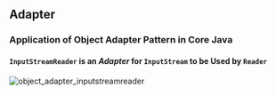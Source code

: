 ## Adapter
### Application of Object Adapter Pattern in Core Java
#### `InputStreamReader` is an *Adapter* for `InputStream` to be Used by `Reader`
![object_adapter_inputstreamreader](https://user-images.githubusercontent.com/3033388/48624281-ae275b00-e9b4-11e8-9ebe-cdf6db54e844.jpg)
